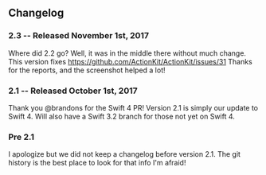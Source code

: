## Changelog

### 2.3 -- Released November 1st, 2017

Where did 2.2 go? Well, it was in the middle there without much change.
This version fixes https://github.com/ActionKit/ActionKit/issues/31
Thanks for the reports, and the screenshot helped a lot!

### 2.1 -- Released October 1st, 2017

Thank you @brandons for the Swift 4 PR! 
Version 2.1 is simply our update to Swift 4.
Will also have a Swift 3.2 branch for those not yet on Swift 4.

### Pre 2.1

I apologize but we did not keep a changelog before version 2.1.
The git history is the best place to look for that info I'm afraid! 



